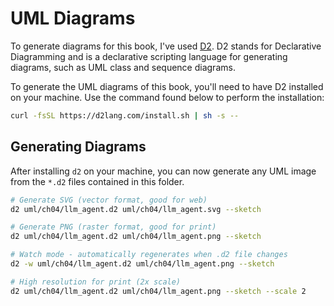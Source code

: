 # UML Diagrams

To generate diagrams for this book, I've used [D2](https://d2lang.com/). D2
stands for Declarative Diagramming and is a declarative scripting language for
generating diagrams, such as UML class and sequence diagrams.

To generate the UML diagrams of this book, you'll need to have D2 installed on
your machine. Use the command found below to perform the installation:

```sh
curl -fsSL https://d2lang.com/install.sh | sh -s --
```

## Generating Diagrams

After installing `d2` on your machine, you can now generate any UML image from
the `*.d2` files contained in this folder.

```sh
# Generate SVG (vector format, good for web)
d2 uml/ch04/llm_agent.d2 uml/ch04/llm_agent.svg --sketch

# Generate PNG (raster format, good for print)
d2 uml/ch04/llm_agent.d2 uml/ch04/llm_agent.png --sketch

# Watch mode - automatically regenerates when .d2 file changes
d2 -w uml/ch04/llm_agent.d2 uml/ch04/llm_agent.png --sketch

# High resolution for print (2x scale)
d2 uml/ch04/llm_agent.d2 uml/ch04/llm_agent.png --sketch --scale 2
```
